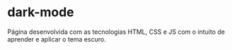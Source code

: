 # dark-mode
Página desenvolvida com as tecnologias HTML, CSS e JS com o intuito de aprender e aplicar o tema escuro.
